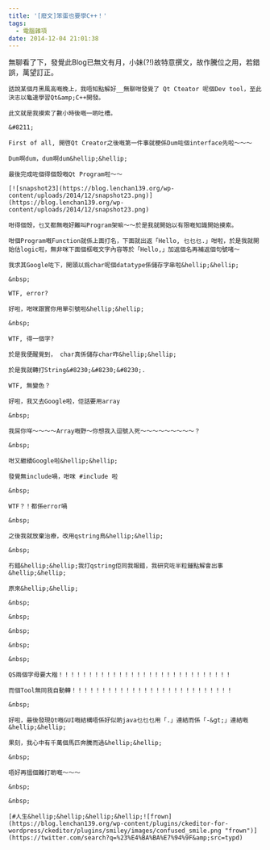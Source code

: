 ```yaml
---
title: '[廢文]笨蛋也要學C++！'
tags:
  - 電腦雜項
date: 2014-12-04 21:01:38
---
```


無聊看了下，發覺此Blog已無文有月，小妹(?!)故特意撰文，故作騰位之用，若錯誤，萬望訂正。

	話說某個月黑風高嘅晚上，我唔知點解好__無聊咁發覺了 Qt Cteator 呢個Dev tool，至此決志以龜速學習Qt&amp;C++開發。

	此文就是我摸索了數小時後嘅一啲吐槽。

	&#8211;

	First of all, 開啓Qt Creator之後嘅第一件事就梗係Dum咗個interface先啦〜〜〜

	Dum啊dum，dum啊dum&hellip;&hellip;

	最後完成咗個得個殼嘅Qt Program啦〜〜

	[![snapshot23](https://blog.lenchan139.org/wp-content/uploads/2014/12/snapshot23.png)](https://blog.lenchan139.org/wp-content/uploads/2014/12/snapshot23.png)

	咁得個殼，乜叉都無嘅好難叫Program架嘛〜〜於是我就開始以有限嘅知識開始摸索。

	咁個Program嘅Function就係上面打名，下面就出返「Hello, 乜乜乜.」咁啦，於是我就開始估logic啦，無非咪下面個框嘅文字內容等於「Hello,」加返個名再補返個句號啫〜

	我求其Google咗下，開頭以爲char呢個datatype係儲存字串啦&hellip;&hellip;

	&nbsp;

	WTF, error?

	好啦，咁咪跟實你用單引號啦&hellip;&hellip;

	&nbsp;

	WTF, 得一個字?

	於是我便醒覺到， char真係儲存char咋&hellip;&hellip;

	於是我就轉打String&#8230;&#8230;&#8230;.

	WTF, 無變色？

	好啦，我又去Google啦，佢話要用array

	&nbsp;

	我屌你咩〜〜〜〜Array嘅野〜你想我入逗號入死〜〜〜〜〜〜〜〜〜？

	&nbsp;

	咁又繼續Google啦&hellip;&hellip;

	發覺無include喎，咁咪 #include 啦

	&nbsp;

	WTF？！都係error喎

	&nbsp;

	之後我就放棄治療，改用qstring鳥&hellip;&hellip;

	&nbsp;

	冇錯&hellip;&hellip;我打qstring佢同我報錯，我研究咗半粒鍾點解會出事&hellip;&hellip;

	原來&hellip;&hellip;

	&nbsp;

	&nbsp;

	&nbsp;

	&nbsp;

	&nbsp;

	QS兩個字母要大楷！！！！！！！！！！！！！！！！！！！！！！！！！！！！！

	而個Tool無同我自動轉！！！！！！！！！！！！！！！！！！！！！！！！！！！

	&nbsp;

	好啦，最後發現Qt嘅GUI嘅結構唔係好似啲java乜乜乜用「.」連結而係「-&gt;」連結嘅&hellip;&hellip;

	果刻，我心中有千萬個馬匹奔騰而過&hellip;&hellip;

	&nbsp;

	唔好再搵個難打啲嘅〜〜〜

	&nbsp;

	&nbsp;

	[#人生&hellip;&hellip;&hellip;&hellip;![frown](https://blog.lenchan139.org/wp-content/plugins/ckeditor-for-wordpress/ckeditor/plugins/smiley/images/confused_smile.png "frown")](https://twitter.com/search?q=%23%E4%BA%BA%E7%94%9F&amp;src=typd)